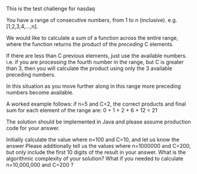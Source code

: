 This is the test challenge for nasdaq


You have a range of consecutive numbers, from 1 to n (inclusive). e.g. [1,2,3,4,...,n].

We would like to calculate a sum of a function across the entire range, where the function returns the product of the *preceding* C elements.

If there are less than C previous elements, just use the available numbers. i.e. if you are processing the fourth number in the range, but C is greater than 3, then you will calculate the product using only the 3 available preceding numbers.

In this situation as you move further along in this range more preceding numbers become available.

 

A worked example follows: if n=5 and C=2, the correct products and final sum for each element of the range are: 0 + 1 + 2 + 6 + 12 = 21

 

The solution should be implemented in Java and please assume production code for your answer.

 

Initially calculate the value where n=100 and C=10, and let us know the answer
Please additionally tell us the values where n=1000000 and C=200, but only include the first 10 digits of the result in your answer.
What is the algorithmic complexity of your solution?
What if you needed to calculate n=10,000,000 and C=200 ?